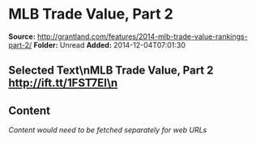 # MLB Trade Value, Part 2

**Source:** http://grantland.com/features/2014-mlb-trade-value-rankings-part-2/
**Folder:** Unread
**Added:** 2014-12-04T07:01:30


## Selected Text\nMLB Trade Value, Part 2 http://ift.tt/1FST7EI\n

## Content
*Content would need to be fetched separately for web URLs*
